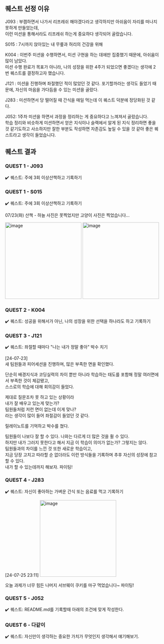 ## 퀘스트 선정 이유
J093 : 부캠하면서 나가서 리프레쉬 해야겠다라고 생각하지만 아쉬움이 자리를 떠나지 못하게 만들었는데,  
이런 미션을 통해서라도  리프레쉬 하는게 중요하다 생각되어 골랐습니다.

S015 : 7시까지 앉아있는 내 무릎과 허리의 건강을 위해

K004 : 이번주 미션을 수행하면서, 미션 구현을 하는 데에만 집중했기 때문에, 아쉬움이 많이 남았다.  
미션 수행 완료가 목표가 아니라, 나의 성장을 위한 4주가 되었으면 좋겠다는 생각에 2번 퀘스트를 결정하고자 했습니다.

J121 : 미션을 진행하며 좌절했던 적이 많았던 것 같다. 포기할까라는 생각도 들었기 때문에, 자신의 마음을 가다듬을 수 있는 미션을 골랐다.

J283 : 미션하면서 당 떨어질 때 간식을 매일 먹는데 이 퀘스트 덕분에 정당화된 것 같다.

J052: 1주차 미션을 하면서 과정을 정리하는 게 중요하다고 느껴져서 골랐습니다.  
학습 정리와 비슷하게 미션하면서 얻은 지식이나 슬랙에서 알게 된 지식 정리하면 좋을 것 같기도하고 사소하지만 잘한 부분도 작성하면 자존감도 높일 수 있을 것 같아 좋은 퀘스트라고 생각이 들었습니다.


## 퀘스트 결과

### QUEST 1 - J093  
✔️ 퀘스트: 주에 3회 이상산책하고 기록하기

### QUEST 1 - S015  
✔️ 퀘스트: 주에 3회 이상산책하고 기록하기

07/23(화) 산책 - 하늘 사진은 못찍었지만 고양이 사진은 찍었습니다...

<img width="250" alt="image" src="https://github.com/user-attachments/assets/eac17029-5e06-4743-a92a-a88c9fbb538b"> <img width="250" alt="image" src="https://github.com/user-attachments/assets/a35899ee-fb2a-4989-9b2a-6640669ffc4d">



### QUEST 2 - K004  
✔️ 퀘스트: 성공을 위해서가 아닌, 나의 성장을 위한 선택을 하나라도 하고 기록하기

### QUEST 3 - J121  
✔️ 퀘스트: 좌절할 때마다 "나는 내가 정말 좋아" 박수 치기  

[24-07-23]  
새 팀원들과 피어세션을 진행하며, 많은 부족한 면을 확인했다.  

단순히 배경지식과 코딩실력의 차이 뿐만 아니라 학습하는 태도를 포함해 정말 여러면에서 부족한 것이 체감됐고,  
스스로의 학습에 대해 회의감이 들었다.  

제대로 질문조차 못 하고 있는 상황이라  
내가 잘 배우고 있는게 맞는가?  
팀원들처럼 저런 면이 없는데 이게 맞나?  
라는 생각이 많이 들어 좌절감이 들었던 것 같다.  

릴레이노트를 기억하고 박수를 쳤다.  

팀원들이 나보다 잘 할 수 있다. 나와는 다르게 더 많은 것을 쥘 수 있다.  
하지만 내가 그러지 못한다고 해서 지금 이 학습이 의미가 없는가? 그렇지는 않다.  
팀원들과의 차이를 느낀 것 또한 새로운 학습이고,  
지금 당장 고치고 따라할 순 없더라도 이런 방식들을 기록하며 추후 자신의 성장에 참고할 수 있다.  
내가 할 수 있는데까지 해보자. 파이팅!  

### QUEST 4 - J283  
✔️ 퀘스트: 자신이 좋아하는 가벼운 간식 또는 음료를 먹고 기록하기

[24-07-25 23:11]
<img width="250" alt="image" src="https://github.com/user-attachments/assets/a754b7bc-389a-4bd1-925a-f0b6da3b53ea">

오늘 과제가 너무 힘든 나머지 서브웨이 쿠키를 마구 먹었습니다~ 파이팅! 

### QUEST 5 - J052  
✔️ 퀘스트: README.md를 기록할때 아래의 조건에 맞게 작성한다.

### QUEST 6 - 다같이  
✔️ 퀘스트: 자신만이 생각하는 중요한 가치가 무엇인지 생각해서 얘기해보기.
